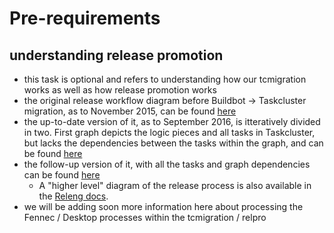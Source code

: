 # Pre-requirements

## understanding release promotion
* this task is optional and refers to understanding how our tcmigration works as well as how release promotion works
* the original release workflow diagram before Buildbot -> Taskcluster migration, as to November 2015, can be found [here](https://www.lucidchart.com/documents/view/b733c8be-e607-445f-824a-f3353c287294)
* the up-to-date version of it, as to September 2016, is itteratively divided in two. First graph depicts the logic pieces and all tasks in Taskcluster, but lacks the dependencies between the tasks within the graph, and can be found [here](https://www.lucidchart.com/documents/view/1b59f91d-1dfa-4d1e-8a50-d2d2759a3fff)
* the follow-up version of it, with all the tasks and graph dependencies can be found [here](https://www.lucidchart.com/documents/view/29588c49-c18c-4800-be84-cca359d89ffc)
  * A "higher level" diagram of the release process is also available in the [Releng docs](http://moz-releng-docs.readthedocs.io/en/latest/release_workflows/index.html).
* we will be adding soon more information here about processing the Fennec / Desktop processes within the tcmigration / relpro
